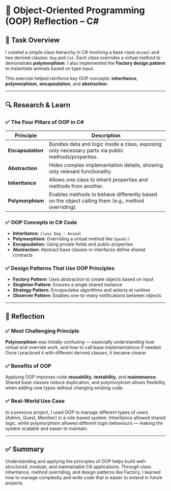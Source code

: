 # 🧱 Object-Oriented Programming (OOP) Reflection – C#

## 🎯 Task Overview

I created a simple class hierarchy in C# involving a base class `Animal` and two derived classes: `Dog` and `Cat`. Each class overrides a virtual method to demonstrate **polymorphism**. I also implemented the **Factory design pattern** to instantiate animals based on type input.

This exercise helped reinforce key OOP concepts: **inheritance**, **polymorphism**, **encapsulation**, and **abstraction**.

---

## 🔍 Research & Learn

### ✅ The Four Pillars of OOP in C#

| Principle        | Description |
|------------------|-------------|
| **Encapsulation** | Bundles data and logic inside a class, exposing only necessary parts via public methods/properties. |
| **Abstraction**   | Hides complex implementation details, showing only relevant functionality. |
| **Inheritance**   | Allows one class to inherit properties and methods from another. |
| **Polymorphism**  | Enables methods to behave differently based on the object calling them (e.g., method overriding). |

### ✅ OOP Concepts in C# Code

- **Inheritance**: `class Dog : Animal`
- **Polymorphism**: Overriding a virtual method like `Speak()`
- **Encapsulation**: Using private fields and public properties
- **Abstraction**: Abstract base classes or interfaces define shared contracts

### ✅ Design Patterns That Use OOP Principles

- **Factory Pattern**: Uses abstraction to create objects based on input
- **Singleton Pattern**: Ensures a single shared instance
- **Strategy Pattern**: Encapsulates algorithms and selects at runtime
- **Observer Pattern**: Enables one-to-many notifications between objects

---

## 📝 Reflection

### ✅ Most Challenging Principle

**Polymorphism** was initially confusing — especially understanding how virtual and override work, and how to call base implementations if needed. Once I practiced it with different derived classes, it became clearer.

### ✅ Benefits of OOP

Applying OOP improves code **reusability**, **testability**, and **maintenance**. Shared base classes reduce duplication, and polymorphism allows flexibility when adding new types without changing existing code.

### ✅ Real-World Use Case

In a previous project, I used OOP to manage different types of users (Admin, Guest, Member) in a role-based system. Inheritance allowed shared logic, while polymorphism allowed different login behaviours — making the system scalable and easier to maintain.

---

## ✅ Summary

Understanding and applying the principles of OOP helps build well-structured, modular, and maintainable C# applications. Through class inheritance, method overriding, and design patterns like Factory, I learned how to manage complexity and write code that is easier to extend in future projects.
